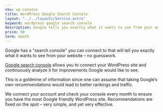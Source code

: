 ```yaml
---
sku: wp-console
title: WordPress Google Search Console
layout: "../../layouts/Service.astro"
keyword: wordpress google search console
description: Google tells you exactly what it wants to see from your website in its console. We implement all of its suggestions every month.
price: 50
term: month
---
```


Google has a "search console" you can connect to that will tell you exactly what it wants to see from your website – no guesswork.

[Google search console](https://search.google.com/search-console/about) allows you to connect your WordPress site and continuously analyze it for improvements Google would like to see.

This is a goldmine of information since one can assume that taking Google’s own recommendations would lead to better rankings and traffic.

We connect your account and check your console every month to ensure you have the most Google friendly WordPress site. Recommendations are fixed on the spot – very simple, and yet very effective.
